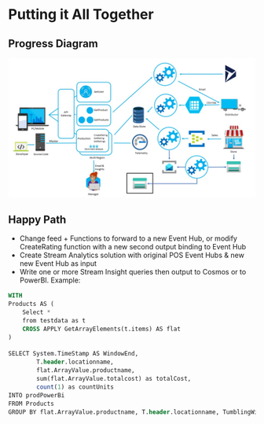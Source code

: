 # Putting it All Together

## Progress Diagram

![Final progress diagram](../images/final-progress-diagram.jpg)

## Happy Path

* Change feed + Functions to forward to a new Event Hub, or modify CreateRating function with a new second output binding to Event Hub
* Create Stream Analytics solution with original POS Event Hubs & new new Event Hub as input
* Write one or more Stream Insight queries then output to Cosmos or to PowerBI. Example:

```sql
WITH
Products AS (
    Select *
    from testdata as t
    CROSS APPLY GetArrayElements(t.items) AS flat
)

SELECT System.TimeStamp AS WindowEnd,
        T.header.locationname,
        flat.ArrayValue.productname,
        sum(flat.ArrayValue.totalcost) as totalCost,
        count(1) as countUnits
INTO prodPowerBi
FROM Products
GROUP BY flat.ArrayValue.productname, T.header.locationname, TumblingWindow(minute, 5)
```
